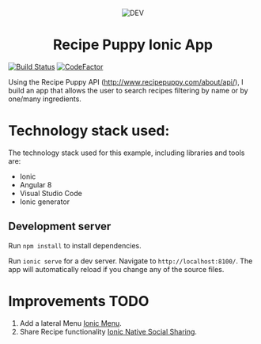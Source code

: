 <div align="center">
  <br>
  <img alt="DEV" src="http://www.recipepuppy.com/img/logonew.png">
  <h1>Recipe Puppy Ionic App</h1>
</div>

[![Build Status](https://travis-ci.com/anreig/ionicrecipepuppy.svg?branch=master)](https://travis-ci.com/anreig/ionicrecipepuppy)
[![CodeFactor](https://www.codefactor.io/repository/github/anreig/ionicrecipepuppy/badge)](https://www.codefactor.io/repository/github/anreig/ionicrecipepuppy)


Using the Recipe Puppy API (http://www.recipepuppy.com/about/api/), I build an app that allows the user to search recipes filtering by name or by one/many ingredients.

# Technology stack used:

The technology stack used for this example, including libraries and tools are:
  - Ionic
  - Angular 8
  - Visual Studio Code
  - Ionic generator

## Development server
Run `npm install` to install dependencies.

Run `ionic serve` for a dev server. Navigate to `http://localhost:8100/`. The app will automatically reload if you change any of the source files.

# Improvements TODO

1. Add a lateral Menu [Ionic Menu](https://ionicframework.com/docs/api/menu).
2. Share Recipe functionality [Ionic Native Social Sharing](https://ionicframework.com/docs/native/social-sharing).
